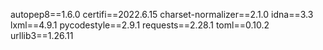 autopep8==1.6.0
certifi==2022.6.15
charset-normalizer==2.1.0
idna==3.3
lxml==4.9.1
pycodestyle==2.9.1
requests==2.28.1
toml==0.10.2
urllib3==1.26.11
